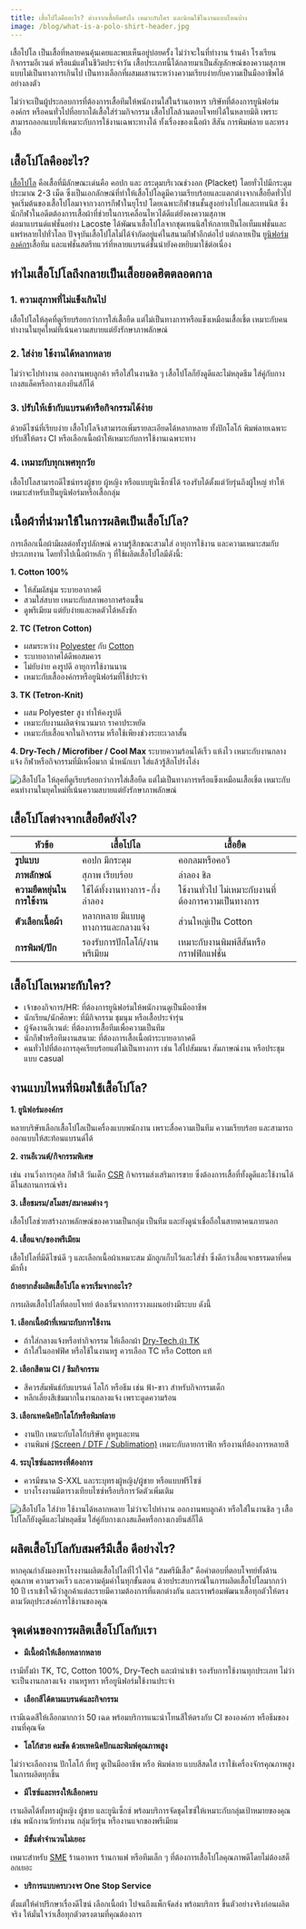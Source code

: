 ```yaml
---
title: เสื้อโปโลคืออะไร? ต่างจากเสื้อยืดยังไง เหมาะกับใคร และนิยมใช้ในงานแบบไหนบ้าง
image: /blog/what-is-a-polo-shirt-header.jpg
---
```


เสื้อโปโล เป็นเสื้อที่หลายคนคุ้นเคยและพบเห็นอยู่บ่อยครั้ง ไม่ว่าจะในที่ทำงาน ร้านค้า โรงเรียน กิจกรรมอีเวนต์ หรือแม้แต่ในชีวิตประจำวัน เสื้อประเภทนี้ได้กลายมาเป็นสัญลักษณ์ของความสุภาพแบบไม่เป็นทางการเกินไป เป็นทางเลือกที่ผสมผสานระหว่างความเรียบง่ายกับความเป็นมืออาชีพได้อย่างลงตัว

ไม่ว่าจะเป็นผู้ประกอบการที่ต้องการเสื้อทีมให้พนักงานใส่ในร้านอาหาร บริษัทที่ต้องการยูนิฟอร์มองค์กร หรือคนทั่วไปที่อยากได้เสื้อใส่ร่วมกิจกรรม เสื้อโปโลล้วนตอบโจทย์ได้ในหลายมิติ เพราะสามารถออกแบบให้เหมาะกับการใช้งานเฉพาะทางได้ ทั้งเรื่องของเนื้อผ้า สีสัน การพิมพ์ลาย และทรงเสื้อ

## เสื้อโปโลคืออะไร?

[เสื้อโปโล](/polo)  คือเสื้อที่มีลักษณะเด่นคือ คอปก และ กระดุมบริเวณช่วงอก (Placket) โดยทั่วไปมีกระดุมประมาณ 2-3 เม็ด ซึ่งเป็นเอกลักษณ์ที่ทำให้เสื้อโปโลดูมีความเรียบร้อยและแตกต่างจากเสื้อยืดทั่วไป จุดเริ่มต้นของเสื้อโปโลมาจากวงการกีฬาในยุโรป โดยเฉพาะกีฬาชนชั้นสูงอย่างโปโลและเทนนิส ซึ่งนักกีฬาในอดีตต้องการเสื้อผ้าที่ช่วยในการเคลื่อนไหวได้ดีแต่ยังคงความสุภาพ<br>
ต่อมาแบรนด์แฟชั่นอย่าง Lacoste ได้พัฒนาเสื้อโปโลจากชุดเทนนิสให้กลายเป็นไอเท็มแฟชั่นและแพร่หลายไปทั่วโลก ปัจจุบันเสื้อโปโลไม่ได้จำกัดอยู่แค่ในสนามกีฬาอีกต่อไป แต่กลายเป็น
[ยูนิฟอร์มองค์กร](/company-shirt)เสื้อทีม และแฟชั่นสตรีทแวร์ที่หลายแบรนด์ชั้นนำยังคงหยิบมาใช้ต่อเนื่อง

## ทำไมเสื้อโปโลถึงกลายเป็นเสื้อยอดฮิตตลอดกาล

### 1. ความสุภาพที่ไม่แข็งเกินไป

เสื้อโปโลให้ลุคที่ดูเรียบร้อยกว่าการใส่เสื้อยืด แต่ไม่เป็นทางการหรือแข็งเหมือนเสื้อเชิ้ต เหมาะกับคนทำงานในยุคใหม่ที่เน้นความสบายแต่ยังรักษาภาพลักษณ์

### 2. ใส่ง่าย ใช้งานได้หลากหลาย

ไม่ว่าจะไปทำงาน ออกงานพบลูกค้า หรือใส่ในงานชิล ๆ เสื้อโปโลก็ยังดูดีและไม่หลุดธีม ใส่คู่กับกางเกงสแล็คหรือกางเกงยีนส์ก็ได้<br>

### 3. ปรับให้เข้ากับแบรนด์หรือกิจกรรมได้ง่าย

ด้วยดีไซน์ที่เรียบง่าย เสื้อโปโลจึงสามารถเพิ่มรายละเอียดได้หลากหลาย ทั้งปักโลโก้ พิมพ์ลายเฉพาะ ปรับสีให้ตรง CI หรือเลือกเนื้อผ้าให้เหมาะกับการใช้งานเฉพาะทาง

### 4. เหมาะกับทุกเพศทุกวัย

เสื้อโปโลสามารถดีไซน์ทรงผู้ชาย ผู้หญิง หรือแบบยูนิเซ็กซ์ได้ รองรับได้ตั้งแต่วัยรุ่นถึงผู้ใหญ่ ทำให้เหมาะสำหรับเป็นยูนิฟอร์มหรือเสื้อกลุ่ม

## เนื้อผ้าที่นำมาใช้ในการผลิตเป็นเสื้อโปโล?

การเลือกเนื้อผ้ามีผลต่อทั้งรูปลักษณ์ ความรู้สึกขณะสวมใส่ อายุการใช้งาน และความเหมาะสมกับประเภทงาน โดยทั่วไปเนื้อผ้าหลัก ๆ ที่ใช้ผลิตเสื้อโปโลมีดังนี้:<br>

**1. Cotton 100%**
- ให้สัมผัสนุ่ม ระบายอากาศดี
- สวมใส่สบาย เหมาะกับสภาพอากาศร้อนชื้น
- ดูพรีเมียม แต่ยับง่ายและหดตัวได้หลังซัก

**2. TC (Tetron Cotton)**
- ผสมระหว่าง [Polyester](/what-is-polyester-fabric-used-for) กับ 
[Cotton](/what-is-cotton)
- ระบายอากาศได้ดีพอสมควร
- ไม่ยับง่าย คงรูปดี อายุการใช้งานนาน
- เหมาะกับเสื้อองค์กรหรือยูนิฟอร์มที่ใช้ประจำ

**3. TK (Tetron-Knit)**
- ผสม Polyester สูง ทำให้คงรูปดี
- เหมาะกับงานผลิตจำนวนมาก ราคาประหยัด
- เหมาะกับเสื้อแจกในกิจกรรม หรือใช้เพียงช่วงระยะเวลาสั้น

**4. Dry-Tech / Microfiber / Cool Max**
ระบายความร้อนได้เร็ว แห้งไว
เหมาะกับงานกลางแจ้ง กีฬาหรือกิจกรรมที่มีเหงื่อมาก
น้ำหนักเบา ใส่แล้วรู้สึกโปร่งโล่ง

![เสื้อโปโล ให้ลุคที่ดูเรียบร้อยกว่าการใส่เสื้อยืด แต่ไม่เป็นทางการหรือแข็งเหมือนเสื้อเชิ้ต เหมาะกับคนทำงานในยุคใหม่ที่เน้นความสบายแต่ยังรักษาภาพลักษณ์](/blog/23129092_2022_01_28_16_-min.jpg)

## เสื้อโปโลต่างจากเสื้อยืดยังไง?


| หัวข้อ                     | เสื้อโปโล                                | เสื้อยืด                                                  |
|---------------------------|-------------------------------------------|------------------------------------------------------------|
| **รูปแบบ**                | คอปก มีกระดุม                            | คอกลมหรือคอวี                                              |
| **ภาพลักษณ์**            | สุภาพ เรียบร้อย                          | ลำลอง ชิล                                                  |
| **ความยืดหยุ่นในการใช้งาน** | ใช้ได้ทั้งงานทางการ-กึ่งลำลอง           | ใช้งานทั่วไป ไม่เหมาะกับงานที่ต้องการความเป็นทางการ      |
| **ตัวเลือกเนื้อผ้า**      | หลากหลาย มีแบบดูทางการและกลางแจ้ง        | ส่วนใหญ่เป็น Cotton                                        |
| **การพิมพ์/ปัก**          | รองรับการปักโลโก้/งานพรีเมียม            | เหมาะกับงานพิมพ์สีสันหรือกราฟฟิกแฟชั่น                    |

## เสื้อโปโลเหมาะกับใคร?
- เจ้าของกิจการ/HR: ที่ต้องการยูนิฟอร์มให้พนักงานดูเป็นมืออาชีพ
- นักเรียน/นักศึกษา: ที่มีกิจกรรม ชุมนุม หรือเสื้อประจำรุ่น
- ผู้จัดงานอีเวนต์: ที่ต้องการเสื้อทีมเพื่อความเป็นทีม
- นักกีฬาหรือทีมงานสนาม: ที่ต้องการเสื้อเนื้อผ้าระบายอากาศดี
- คนทั่วไปที่ต้องการลุคเรียบร้อยแต่ไม่เป็นทางการ เช่น ใส่ไปสัมมนา สัมภาษณ์งาน หรือประชุมแบบ casual

## งานแบบไหนที่นิยมใช้เสื้อโปโล?
**1. ยูนิฟอร์มองค์กร**

หลายบริษัทเลือกเสื้อโปโลเป็นเครื่องแบบพนักงาน เพราะสื่อความเป็นทีม ความเรียบร้อย และสามารถออกแบบให้สะท้อนแบรนด์ได้

**2. งานอีเวนต์/กิจกรรมพิเศษ**

เช่น งานวิ่งการกุศล กีฬาสี วันเด็ก [CSR](https://th.wikipedia.org/wiki/%E0%B8%84%E0%B8%A7%E0%B8%B2%E0%B8%A1%E0%B8%A3%E0%B8%B1%E0%B8%9A%E0%B8%9C%E0%B8%B4%E0%B8%94%E0%B8%8A%E0%B8%AD%E0%B8%9A%E0%B8%97%E0%B8%B2%E0%B8%87%E0%B8%AA%E0%B8%B1%E0%B8%87%E0%B8%84%E0%B8%A1%E0%B9%80%E0%B8%8A%E0%B8%B4%E0%B8%87%E0%B8%9A%E0%B8%A3%E0%B8%A3%E0%B8%A9%E0%B8%B1%E0%B8%97)  กิจกรรมส่งเสริมการขาย ซึ่งต้องการเสื้อที่ทั้งดูดีและใช้งานได้ดีในสถานการณ์จริง

**3. เสื้อชมรม/สโมสร/สมาคมต่าง ๆ**

เสื้อโปโลช่วยสร้างภาพลักษณ์ของความเป็นกลุ่ม เป็นทีม และยังดูน่าเชื่อถือในสายตาคนภายนอก

**4. เสื้อแจก/ของพรีเมียม**

เสื้อโปโลที่มีดีไซน์ดี ๆ และเลือกเนื้อผ้าเหมาะสม มักถูกเก็บไว้และใส่ซ้ำ ซึ่งดีกว่าเสื้อแจกธรรมดาที่คนมักทิ้ง<br>

**ถ้าอยากสั่งผลิตเสื้อโปโล ควรเริ่มจากอะไร?**

การผลิตเสื้อโปโลที่ตอบโจทย์ ต้องเริ่มจากการวางแผนอย่างมีระบบ ดังนี้

**1. เลือกเนื้อผ้าที่เหมาะกับการใช้งาน**

- ถ้าใส่กลางแจ้งหรือทำกิจกรรม ให้เลือกผ้า [Dry-Tech](/what-is-dry-tech-fabric-polo-shirt),[ผ้า TK](/what-is-tk-fabric) 
- ถ้าใส่ในออฟฟิศ หรือใช้ในงานหรู ควรเลือก TC หรือ Cotton แท้

**2. เลือกสีตาม CI / ธีมกิจกรรม**

- สีควรสัมพันธ์กับแบรนด์ โลโก้ หรือธีม เช่น ฟ้า-ขาว สำหรับกิจกรรมเด็ก
- หลีกเลี่ยงสีเข้มมากในงานกลางแจ้ง เพราะดูดความร้อน

**3. เลือกเทคนิคปักโลโก้หรือพิมพ์ลาย**

- งานปัก เหมาะกับโลโก้บริษัท ดูหรูและทน
- งานพิมพ์ [(Screen / DTF / Sublimation)](/how-to-choose-screen-printing-techniques)   เหมาะกับลายกราฟิก หรืองานที่ต้องการหลายสี<br>

**4. ระบุไซซ์และทรงที่ต้องการ**

- ควรมีขนาด S-XXL และระบุทรงผู้หญิง/ผู้ชาย หรือแบบฟรีไซซ์
- บางโรงงานมีตารางเทียบไซซ์หรือบริการวัดตัวเพิ่มเติม

![เสื้อโปโล ใส่ง่าย ใช้งานได้หลากหลาย ไม่ว่าจะไปทำงาน ออกงานพบลูกค้า หรือใส่ในงานชิล ๆ เสื้อโปโลก็ยังดูดีและไม่หลุดธีม ใส่คู่กับกางเกงสแล็คหรือกางเกงยีนส์ก็ได้](/blog/2149347541-min.jpg)

## ผลิตเสื้อโปโลกับสมศรีมีเสื้อ ดีอย่างไร?

หากคุณกำลังมองหาโรงงานผลิตเสื้อโปโลที่ไว้ใจได้ “สมศรีมีเสื้อ” คือคำตอบที่ตอบโจทย์ทั้งด้านคุณภาพ ความรวดเร็ว และความคุ้มค่าในทุกขั้นตอน ด้วยประสบการณ์ในการผลิตเสื้อโปโลมากกว่า 10 ปี เราเข้าใจดีว่าลูกค้าแต่ละรายมีความต้องการที่แตกต่างกัน และเราพร้อมพัฒนาเสื้อทุกตัวให้ตรงตามวัตถุประสงค์การใช้งานของคุณ

## จุดเด่นของการผลิตเสื้อโปโลกับเรา

- **มีเนื้อผ้าให้เลือกหลากหลาย**

เรามีทั้งผ้า TK, TC, Cotton 100%, Dry-Tech และผ้านำเข้า รองรับการใช้งานทุกประเภท ไม่ว่าจะเป็นงานกลางแจ้ง งานหรูหรา หรือยูนิฟอร์มใช้งานประจำ

- **เลือกสีได้ตามแบรนด์และกิจกรรม**

เรามีเฉดสีให้เลือกมากกว่า 50 เฉด พร้อมบริการแนะนำโทนสีให้ตรงกับ CI ขององค์กร หรือธีมของงานที่คุณจัด

- **โลโก้สวย คมชัด ด้วยเทคนิคปักและพิมพ์คุณภาพสูง**

ไม่ว่าจะเลือกงาน ปักโลโก้ ที่หรู ดูเป็นมืออาชีพ หรือ พิมพ์ลาย แบบสีสดใส เราใช้เครื่องจักรคุณภาพสูงในการผลิตทุกชิ้น

- **มีไซซ์และทรงให้เลือกครบ**

เราผลิตได้ทั้งทรงผู้หญิง ผู้ชาย และยูนิเซ็กซ์ พร้อมบริการจัดชุดไซซ์ให้เหมาะกับกลุ่มเป้าหมายของคุณ เช่น พนักงานวัยทำงาน กลุ่มวัยรุ่น หรืองานแจกของพรีเมียม

- **มีขั้นต่ำจำนวนไม่เยอะ**

เหมาะสำหรับ [SME](https://www.kasikornbank.com/th/kbiz/article/pages/guide-for-sme-business-and-how-it-works.aspx) ร้านอาหาร ร้านกาแฟ หรือทีมเล็ก ๆ ที่ต้องการเสื้อโปโลคุณภาพดีโดยไม่ต้องสต็อกเยอะ

- **บริการแบบครบวงจร One Stop Service**

ตั้งแต่ให้คำปรึกษาเรื่องดีไซน์ เลือกเนื้อผ้า ไปจนถึงแพ็กจัดส่ง พร้อมบริการ ขึ้นตัวอย่างจริงก่อนผลิตจริง ให้มั่นใจว่าเสื้อทุกตัวตรงตามที่คุณต้องการ
